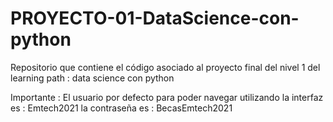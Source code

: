 # PROYECTO-01-DataScience-con-python
Repositorio que contiene el código asociado al proyecto final del nivel 1 del learning path : data science con python

Importante : El usuario por defecto para poder navegar utilizando la interfaz es : Emtech2021
              la contraseña es : BecasEmtech2021
